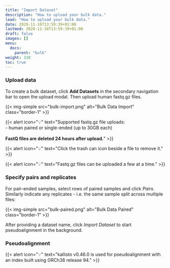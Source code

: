 ```yaml
---
title: "Import Dataset"
description: "How to upload your bulk data."
lead: "How to upload your bulk data."
date: 2020-11-16T13:59:39+01:00
lastmod: 2020-11-16T13:59:39+01:00
draft: false
images: []
menu:
  docs:
    parent: "bulk"
weight: 310
toc: true
---
```


### Upload data

To create a bulk dataset, click __Add Datasets__ in the secondary navigation bar to open the upload modal. Then upload human fastq.gz files.

{{< img-simple src="bulk-import.png" alt="Bulk Data Import" class="border-1" >}}


<!-- {{< alert icon="💡" text="Supported eset.qs file uploads:</br>- from local dseqr runs </br>- microarray and RNA-seq datasets processed with <a href='https://www.bioconductor.org/packages/release/bioc/html/crossmeta.html'>crossmeta</a>" >}} -->

{{< alert icon="💡" text="Supported fastq.gz file uploads:</br>- human paired or single-ended (up to 30GB each) </br></br><b>FastQ files are deleted 24 hours after upload.</b>" >}}

{{< alert icon="💡" text="Click the trash can icon beside a file to remove it." >}}

{{< alert icon="💡" text="Fastq.gz files can be uploaded a few at a time." >}}

### Specify pairs and replicates

For pair-ended samples, select rows of paired samples and click *Pairs*. Similarly indicate any replicates - i.e. the same sample split across multiple files:

{{< img-simple src="bulk-paired.png" alt="Bulk Data Paired" class="border-1" >}}


After providing a dataset name, click *Import Dataset* to start pseudoalignment in the background.

### Pseudoalignment

{{< alert icon="💡" text="kallisto v0.46.0 is used for pseudoalignment with an index built using GRCh38 release 94." >}}


